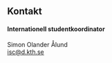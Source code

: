 ## Kontakt

#### Internationell studentkoordinator
Simon Olander Ålund  
[isc@d.kth.se](mailto:isc@d.kth.se)
